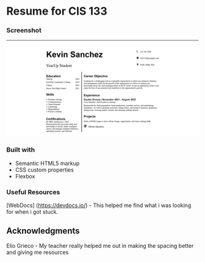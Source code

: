 # Resume for CIS 133

### Screenshot

![Screenshot](<images/Screenshot (15).png>)

### Built with

- Semantic HTML5 markup
- CSS custom properties
- Flexbox

### Useful Resources

[WebDocs] (https://devdocs.io/) - This helped me find what i was looking for when i got stuck.

## Acknowledgments

Elio Grieco - My teacher really helped me out in making the spacing better and giving me resources
